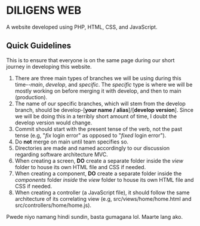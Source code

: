 # DILIGENS WEB

A website developed using PHP, HTML, CSS, and JavaScript.

## Quick Guidelines

This is to ensure that everyone is on the same page during our short journey in developing this website.

1. There are three main types of branches we will be using during this time--_main_, _develop_, and _specific_. The _specific_ type is where we will be mostly working on before merging it with develop, and then to main (production). 
2. The name of our specific branches, which will stem from the develop branch, should be develop-[**your name / alias**]/[**develop version**]. Since we will be doing this in a terribly short amount of time, I doubt the develop version would change.
3. Commit should start with the present tense of the verb, not the past tense (e.g, "_fix_ login error" as opposed to "_fixed_ login error").
4. Do **not** merge on main until team specifies so.
5. Directories are made and named accordingly to our discussion regarding software architecture MVC.
6. When creating a screen, **DO** create a separate folder inside the _view_ folder to house its own HTML file and CSS if needed.
7. When creating a component, **DO** create a separate folder inside the _components_ folder _inside_ the _view_ folder to house its own HTML file and CSS if needed.
8. When creating a controller (a JavaScript file), it should follow the same architecture of its correlating view (e.g, src/views/home/home.html and src/controllers/home/home.js).



Pwede niyo namang hindi sundin, basta gumagana lol. Maarte lang ako.
